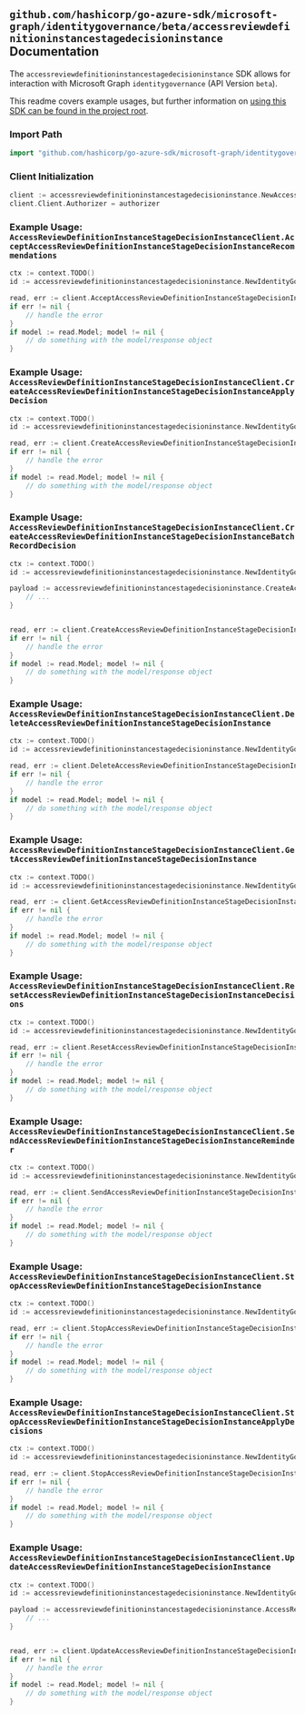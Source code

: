 
## `github.com/hashicorp/go-azure-sdk/microsoft-graph/identitygovernance/beta/accessreviewdefinitioninstancestagedecisioninstance` Documentation

The `accessreviewdefinitioninstancestagedecisioninstance` SDK allows for interaction with Microsoft Graph `identitygovernance` (API Version `beta`).

This readme covers example usages, but further information on [using this SDK can be found in the project root](https://github.com/hashicorp/go-azure-sdk/tree/main/docs).

### Import Path

```go
import "github.com/hashicorp/go-azure-sdk/microsoft-graph/identitygovernance/beta/accessreviewdefinitioninstancestagedecisioninstance"
```


### Client Initialization

```go
client := accessreviewdefinitioninstancestagedecisioninstance.NewAccessReviewDefinitionInstanceStageDecisionInstanceClientWithBaseURI("https://graph.microsoft.com")
client.Client.Authorizer = authorizer
```


### Example Usage: `AccessReviewDefinitionInstanceStageDecisionInstanceClient.AcceptAccessReviewDefinitionInstanceStageDecisionInstanceRecommendations`

```go
ctx := context.TODO()
id := accessreviewdefinitioninstancestagedecisioninstance.NewIdentityGovernanceAccessReviewDefinitionIdInstanceIdStageIdDecisionID("accessReviewScheduleDefinitionId", "accessReviewInstanceId", "accessReviewStageId", "accessReviewInstanceDecisionItemId")

read, err := client.AcceptAccessReviewDefinitionInstanceStageDecisionInstanceRecommendations(ctx, id, accessreviewdefinitioninstancestagedecisioninstance.DefaultAcceptAccessReviewDefinitionInstanceStageDecisionInstanceRecommendationsOperationOptions())
if err != nil {
	// handle the error
}
if model := read.Model; model != nil {
	// do something with the model/response object
}
```


### Example Usage: `AccessReviewDefinitionInstanceStageDecisionInstanceClient.CreateAccessReviewDefinitionInstanceStageDecisionInstanceApplyDecision`

```go
ctx := context.TODO()
id := accessreviewdefinitioninstancestagedecisioninstance.NewIdentityGovernanceAccessReviewDefinitionIdInstanceIdStageIdDecisionID("accessReviewScheduleDefinitionId", "accessReviewInstanceId", "accessReviewStageId", "accessReviewInstanceDecisionItemId")

read, err := client.CreateAccessReviewDefinitionInstanceStageDecisionInstanceApplyDecision(ctx, id, accessreviewdefinitioninstancestagedecisioninstance.DefaultCreateAccessReviewDefinitionInstanceStageDecisionInstanceApplyDecisionOperationOptions())
if err != nil {
	// handle the error
}
if model := read.Model; model != nil {
	// do something with the model/response object
}
```


### Example Usage: `AccessReviewDefinitionInstanceStageDecisionInstanceClient.CreateAccessReviewDefinitionInstanceStageDecisionInstanceBatchRecordDecision`

```go
ctx := context.TODO()
id := accessreviewdefinitioninstancestagedecisioninstance.NewIdentityGovernanceAccessReviewDefinitionIdInstanceIdStageIdDecisionID("accessReviewScheduleDefinitionId", "accessReviewInstanceId", "accessReviewStageId", "accessReviewInstanceDecisionItemId")

payload := accessreviewdefinitioninstancestagedecisioninstance.CreateAccessReviewDefinitionInstanceStageDecisionInstanceBatchRecordDecisionRequest{
	// ...
}


read, err := client.CreateAccessReviewDefinitionInstanceStageDecisionInstanceBatchRecordDecision(ctx, id, payload, accessreviewdefinitioninstancestagedecisioninstance.DefaultCreateAccessReviewDefinitionInstanceStageDecisionInstanceBatchRecordDecisionOperationOptions())
if err != nil {
	// handle the error
}
if model := read.Model; model != nil {
	// do something with the model/response object
}
```


### Example Usage: `AccessReviewDefinitionInstanceStageDecisionInstanceClient.DeleteAccessReviewDefinitionInstanceStageDecisionInstance`

```go
ctx := context.TODO()
id := accessreviewdefinitioninstancestagedecisioninstance.NewIdentityGovernanceAccessReviewDefinitionIdInstanceIdStageIdDecisionID("accessReviewScheduleDefinitionId", "accessReviewInstanceId", "accessReviewStageId", "accessReviewInstanceDecisionItemId")

read, err := client.DeleteAccessReviewDefinitionInstanceStageDecisionInstance(ctx, id, accessreviewdefinitioninstancestagedecisioninstance.DefaultDeleteAccessReviewDefinitionInstanceStageDecisionInstanceOperationOptions())
if err != nil {
	// handle the error
}
if model := read.Model; model != nil {
	// do something with the model/response object
}
```


### Example Usage: `AccessReviewDefinitionInstanceStageDecisionInstanceClient.GetAccessReviewDefinitionInstanceStageDecisionInstance`

```go
ctx := context.TODO()
id := accessreviewdefinitioninstancestagedecisioninstance.NewIdentityGovernanceAccessReviewDefinitionIdInstanceIdStageIdDecisionID("accessReviewScheduleDefinitionId", "accessReviewInstanceId", "accessReviewStageId", "accessReviewInstanceDecisionItemId")

read, err := client.GetAccessReviewDefinitionInstanceStageDecisionInstance(ctx, id, accessreviewdefinitioninstancestagedecisioninstance.DefaultGetAccessReviewDefinitionInstanceStageDecisionInstanceOperationOptions())
if err != nil {
	// handle the error
}
if model := read.Model; model != nil {
	// do something with the model/response object
}
```


### Example Usage: `AccessReviewDefinitionInstanceStageDecisionInstanceClient.ResetAccessReviewDefinitionInstanceStageDecisionInstanceDecisions`

```go
ctx := context.TODO()
id := accessreviewdefinitioninstancestagedecisioninstance.NewIdentityGovernanceAccessReviewDefinitionIdInstanceIdStageIdDecisionID("accessReviewScheduleDefinitionId", "accessReviewInstanceId", "accessReviewStageId", "accessReviewInstanceDecisionItemId")

read, err := client.ResetAccessReviewDefinitionInstanceStageDecisionInstanceDecisions(ctx, id, accessreviewdefinitioninstancestagedecisioninstance.DefaultResetAccessReviewDefinitionInstanceStageDecisionInstanceDecisionsOperationOptions())
if err != nil {
	// handle the error
}
if model := read.Model; model != nil {
	// do something with the model/response object
}
```


### Example Usage: `AccessReviewDefinitionInstanceStageDecisionInstanceClient.SendAccessReviewDefinitionInstanceStageDecisionInstanceReminder`

```go
ctx := context.TODO()
id := accessreviewdefinitioninstancestagedecisioninstance.NewIdentityGovernanceAccessReviewDefinitionIdInstanceIdStageIdDecisionID("accessReviewScheduleDefinitionId", "accessReviewInstanceId", "accessReviewStageId", "accessReviewInstanceDecisionItemId")

read, err := client.SendAccessReviewDefinitionInstanceStageDecisionInstanceReminder(ctx, id, accessreviewdefinitioninstancestagedecisioninstance.DefaultSendAccessReviewDefinitionInstanceStageDecisionInstanceReminderOperationOptions())
if err != nil {
	// handle the error
}
if model := read.Model; model != nil {
	// do something with the model/response object
}
```


### Example Usage: `AccessReviewDefinitionInstanceStageDecisionInstanceClient.StopAccessReviewDefinitionInstanceStageDecisionInstance`

```go
ctx := context.TODO()
id := accessreviewdefinitioninstancestagedecisioninstance.NewIdentityGovernanceAccessReviewDefinitionIdInstanceIdStageIdDecisionID("accessReviewScheduleDefinitionId", "accessReviewInstanceId", "accessReviewStageId", "accessReviewInstanceDecisionItemId")

read, err := client.StopAccessReviewDefinitionInstanceStageDecisionInstance(ctx, id, accessreviewdefinitioninstancestagedecisioninstance.DefaultStopAccessReviewDefinitionInstanceStageDecisionInstanceOperationOptions())
if err != nil {
	// handle the error
}
if model := read.Model; model != nil {
	// do something with the model/response object
}
```


### Example Usage: `AccessReviewDefinitionInstanceStageDecisionInstanceClient.StopAccessReviewDefinitionInstanceStageDecisionInstanceApplyDecisions`

```go
ctx := context.TODO()
id := accessreviewdefinitioninstancestagedecisioninstance.NewIdentityGovernanceAccessReviewDefinitionIdInstanceIdStageIdDecisionID("accessReviewScheduleDefinitionId", "accessReviewInstanceId", "accessReviewStageId", "accessReviewInstanceDecisionItemId")

read, err := client.StopAccessReviewDefinitionInstanceStageDecisionInstanceApplyDecisions(ctx, id, accessreviewdefinitioninstancestagedecisioninstance.DefaultStopAccessReviewDefinitionInstanceStageDecisionInstanceApplyDecisionsOperationOptions())
if err != nil {
	// handle the error
}
if model := read.Model; model != nil {
	// do something with the model/response object
}
```


### Example Usage: `AccessReviewDefinitionInstanceStageDecisionInstanceClient.UpdateAccessReviewDefinitionInstanceStageDecisionInstance`

```go
ctx := context.TODO()
id := accessreviewdefinitioninstancestagedecisioninstance.NewIdentityGovernanceAccessReviewDefinitionIdInstanceIdStageIdDecisionID("accessReviewScheduleDefinitionId", "accessReviewInstanceId", "accessReviewStageId", "accessReviewInstanceDecisionItemId")

payload := accessreviewdefinitioninstancestagedecisioninstance.AccessReviewInstance{
	// ...
}


read, err := client.UpdateAccessReviewDefinitionInstanceStageDecisionInstance(ctx, id, payload, accessreviewdefinitioninstancestagedecisioninstance.DefaultUpdateAccessReviewDefinitionInstanceStageDecisionInstanceOperationOptions())
if err != nil {
	// handle the error
}
if model := read.Model; model != nil {
	// do something with the model/response object
}
```
